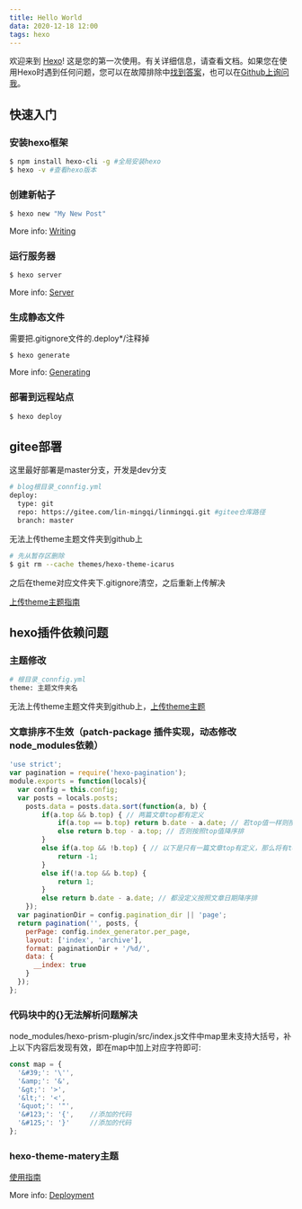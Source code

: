 ```yaml
---
title: Hello World
data: 2020-12-18 12:00
tags: hexo
---
```


欢迎来到 [Hexo](https://hexo.io/)! 这是您的第一次使用。有关详细信息，请查看文档。如果您在使用Hexo时遇到任何问题，您可以在故障排除中[找到答案](https://hexo.io/docs/)，也可以在[Github上询问我](https://github.com/hexojs/hexo/issues)。
<!-- more -->
## 快速入门

### 安装hexo框架

``` bash
$ npm install hexo-cli -g #全局安装hexo
$ hexo -v #查看hexo版本
```

### 创建新帖子

``` bash
$ hexo new "My New Post"
```

More info: [Writing](https://hexo.io/docs/writing.html)

### 运行服务器

``` bash
$ hexo server
```

More info: [Server](https://hexo.io/docs/server.html)

### 生成静态文件

需要把.gitignore文件的.deploy*/注释掉

``` bash1
$ hexo generate
```

More info: [Generating](https://hexo.io/docs/generating.html)

### 部署到远程站点

``` bash
$ hexo deploy
```

## gitee部署

这里最好部署是master分支，开发是dev分支

``` bash
# blog根目录_connfig.yml
deploy:
  type: git 
  repo: https://gitee.com/lin-mingqi/linmingqi.git #gitee仓库路径
  branch: master
```

无法上传theme主题文件夹到github上

``` bash
# 先从暂存区删除
$ git rm --cache themes/hexo-theme-icarus
```
之后在theme对应文件夹下.gitignore清空，之后重新上传解决

[上传theme主题指南](https://zhuanlan.zhihu.com/p/349280018)

## hexo插件依赖问题

### 主题修改

```bash
# 根目录_connfig.yml
theme: 主题文件夹名
```
无法上传theme主题文件夹到github上，[上传theme主题](https://zhuanlan.zhihu.com/p/349280018)

### 文章排序不生效（patch-package 插件实现，动态修改node_modules依赖）

```js
'use strict';
var pagination = require('hexo-pagination');
module.exports = function(locals){
  var config = this.config;
  var posts = locals.posts;
    posts.data = posts.data.sort(function(a, b) {
        if(a.top && b.top) { // 两篇文章top都有定义
            if(a.top == b.top) return b.date - a.date; // 若top值一样则按照文章日期降序排
            else return b.top - a.top; // 否则按照top值降序排
        }
        else if(a.top && !b.top) { // 以下是只有一篇文章top有定义，那么将有top的排在前面（这里用异或操作居然不行233）
            return -1;
        }
        else if(!a.top && b.top) {
            return 1;
        }
        else return b.date - a.date; // 都没定义按照文章日期降序排
    });
  var paginationDir = config.pagination_dir || 'page';
  return pagination('', posts, {
    perPage: config.index_generator.per_page,
    layout: ['index', 'archive'],
    format: paginationDir + '/%d/',
    data: {
      __index: true
    }
  });
};
```

### 代码块中的{}无法解析问题解决  

node_modules/hexo-prism-plugin/src/index.js文件中map里未支持大括号，补上以下内容后发现有效，即在map中加上对应字符即可:

``` js
const map = {
  '&#39;': '\'',
  '&amp;': '&',
  '&gt;': '>',
  '&lt;': '<',
  '&quot;': '"',
  '&#123;': '{',	//添加的代码
  '&#125;': '}'		//添加的代码
};
```

### hexo-theme-matery主题

[使用指南](https://blinkfox.github.io/2018/09/28/qian-duan/hexo-bo-ke-zhu-ti-zhi-hexo-theme-matery-de-jie-shao/)


More info: [Deployment](https://hexo.io/docs/one-command-deployment.html)


